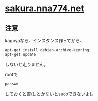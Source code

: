 # [sakura.nna774.net](sakura.nna774.net)

## 注意

kagoyaなら、インスタンス作ってから、

```
apt-get install debian-archive-keyring
apt-get update
```

しないと走りません。

rootで

```
passwd
```

しておくと吉(しとかないとsudoできないよ)。
